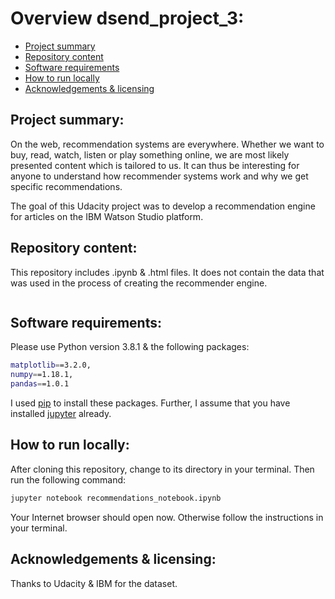 # Overview dsend_project_3:
- [Project summary](#Summary)
- [Repository content](#Repository_content)
- [Software requirements](#Software_requirements)
- [How to run locally](#How_to_run)
- [Acknowledgements & licensing](#Acknowledgements)

## Project summary:<a name="Summary"></a>
On the web, recommendation systems are everywhere. Whether we want to buy, read, watch, listen or play something online, we are most likely presented content which is tailored to us. It can thus be interesting for anyone to understand how recommender systems work and why we get specific recommendations.

The goal of this Udacity project was to develop a recommendation engine for articles on the IBM Watson Studio platform.

## Repository content:<a name="Repository_content"></a>
This repository includes .ipynb & .html files. It does not contain the data that was used in the process of creating the recommender engine.

```bash

```

## Software requirements:<a name="Software_requirements"></a>
Please use Python version 3.8.1 & the following packages:

```bash
matplotlib==3.2.0,
numpy==1.18.1,
pandas==1.0.1
```

I used [pip](https://pip.pypa.io/en/stable/) to install these packages. Further, I assume that you have installed [jupyter](https://jupyter.readthedocs.io/en/latest/install.html) already. 

## How to run locally:<a name="How_to_run"></a>
After cloning this repository, change to its directory in your terminal. Then run the following command:

```bash
jupyter notebook recommendations_notebook.ipynb
```

Your Internet browser should open now. Otherwise follow the instructions in your terminal.

## Acknowledgements & licensing:<a name="Acknowledgements"></a>
Thanks to Udacity & IBM for the dataset.
